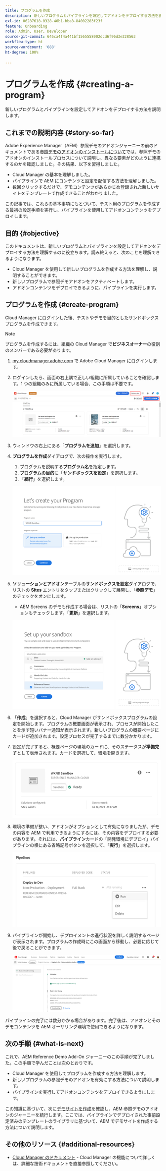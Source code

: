 ```yaml
---
title: プログラムを作成
description: 新しいプログラムとパイプラインを設定してアドオンをデプロイする方法を説明します。
exl-id: 06287618-0328-40b1-bba8-84002283f23f
feature: Onboarding
role: Admin, User, Developer
source-git-commit: 646ca4f4a441bf1565558002dcd6f96d3e228563
workflow-type: ht
source-wordcount: '688'
ht-degree: 100%

---
```



# プログラムを作成 {#creating-a-program}

新しいプログラムとパイプラインを設定してアドオンをデプロイする方法を説明します。

## これまでの説明内容 {#story-so-far}

Adobe Experience Manager（AEM）参照デモのアドオンジャーニーの前のドキュメントである[参照デモのアドオンのインストールについて](installation.md)では、参照デモのアドオンのインストールプロセスについて説明し、異なる要素がどのように連携するのかを確認しました。その結果、以下を習得しました。

* Cloud Manager の基本を理解しました。
* パイプラインで AEM にコンテンツと設定を配信する方法を理解しました。
* 数回クリックするだけで、デモコンテンツがあらかじめ登録された新しいサイトをテンプレートで作成できることがわかりました。

この記事では、これらの基本事項にもとづいて、テスト用のプログラムを作成する最初の設定手順を実行し、パイプラインを使用してアドオンコンテンツをデプロイします。

## 目的 {#objective}

このドキュメントは、新しいプログラムとパイプラインを設定してアドオンをデプロイする方法を理解するのに役立ちます。読み終えると、次のことを理解できるようになります。

* Cloud Manager を使用して新しいプログラムを作成する方法を理解し、説明することができます。
* 新しいプログラムで参照デモアドオンをアクティベートします。
* アドオンコンテンツをデプロイできるように、パイプラインを実行します。

## プログラムを作成 {#create-program}

Cloud Manager にログインした後、テストやデモを目的としたサンドボックスプログラムを作成できます。

>[!NOTE]
>
>プログラムを作成するには、組織の Cloud Manager で&#x200B;**ビジネスオーナー**&#x200B;の役割のメンバーである必要があります。

1. [my.cloudmanager.adobe.com](https://my.cloudmanager.adobe.com/) で Adobe Cloud Manager にログインします。

1. ログインしたら、画面の右上隅で正しい組織に所属していることを確認します。1 つの組織のみに所属している場合、この手順は不要です。

   ![Cloud Manager の概要](assets/cloud-manager.png)

1. ウィンドウの右上にある「**プログラムを追加**」を選択します。

1. **プログラムを作成**&#x200B;ダイアログで、次の操作を実行します。

   1. プログラムを説明する&#x200B;**プログラム名**&#x200B;を指定します。
   1. **プログラムの目的**&#x200B;に「**サンドボックスを設定**」を選択します。
   1. 「**続行**」を選択します。

   ![プログラムを作成ダイアログ](assets/create-program.png)

1. **ソリューションとアドオン**&#x200B;テーブルの&#x200B;**サンドボックスを設定**&#x200B;ダイアログで、リストの **Sites** エントリをタップまたはクリックして展開し、「**参照デモ**」のチェックをオンにします。

   * AEM Screens のデモも作成する場合は、リストの「**Screens**」オプションもチェックします。「**更新**」を選択します。

   ![プログラム設定で参照デモのアドオンを選択](assets/select-reference-demo-add-on.png)


1. 「**作成**」を選択すると、Cloud Manager がサンドボックスプログラムの設定を開始します。プログラムの概要画面が表示され、プロセスが開始したことを示す短いバナー通知が表示されます。新しいプログラムの概要ページにカードが追加されます。設定プロセスが完了するまでに数分かかります。

1. 設定が完了すると、概要ページの環境のカードに、そのステータスが&#x200B;**準備完了**&#x200B;として表示されます。カードを選択して、環境を開きます。

   ![プログラムの作成完了](assets/ready.png)

1. 環境の準備が整い、アドオンがオプションとして有効になりましたが、デモの内容を AEM で利用できるようにするには、その内容をデプロイする必要があります。それには、**パイプライン**&#x200B;カードの「開発環境にデプロイ」パイプラインの横にある省略記号ボタンを選択して、「**実行**」を選択します。

   ![開始](assets/run.png)

1. パイプラインが開始し、デプロイメントの進行状況を詳しく説明するページが表示されます。プログラムの作成時にこの画面から移動し、必要に応じて後で戻ることができます。

   ![デプロイメント](assets/deployment.png)

パイプラインの完了には数分かかる場合があります。完了後は、アドオンとそのデモコンテンツを AEM オーサリング環境で使用できるようになります。

## 次の手順 {#what-is-next}

これで、AEM Reference Demo Add-On ジャーニーのこの手順が完了しました。この手順で学んだことは次のとおりです。

* Cloud Manager を使用してプログラムを作成する方法を理解します。
* 新しいプログラムの参照デモのアドオンを有効にする方法について説明します。
* パイプラインを実行してアドオンコンテンツをデプロイできるようにします。

この知識に基づいて、次に[デモサイトを作成](create-site.md)を確認し、AEM 参照デモのアドオンのジャーニーを続行します。ここでは、パイプラインでデプロイされた事前設定済みのテンプレートのライブラリに基づいて、AEM でデモサイトを作成する方法について説明します。

## その他のリソース {#additional-resources}

* [Cloud Manager のドキュメント](https://experienceleague.adobe.com/docs/experience-manager-cloud-service/content/onboarding/onboarding-concepts/cloud-manager-introduction.html?lang=ja) - Cloud Manager の機能について詳しくは、詳細な技術ドキュメントを直接参照してください。
